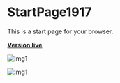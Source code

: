 # StartPage1917
This is a start page for your browser.

**[Version live](https://vill1960.github.io/StartPage1917/V3/)**


![img1](https://i.imgur.com/3EAiRbp.png)

![img1](https://i.imgur.com/vmeFe3B.png)


